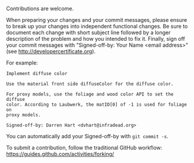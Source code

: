 Contributions are welcome.

When preparing your changes and your commit messages, please ensure to break up your changes into independent functional changes. Be sure to document each change with short subject line followed by a longer description of the problem and how you intended to fix it. Finally, sign off your commit messages with "Signed-off-by: Your Name \<email address\>" (see http://developercertificate.org).

For example:

```
Implement diffuse color

Use the material front side diffuseColor for the diffuse color.

For proxy models, use the foliage and wood color API to set the diffuse
color. According to Laubwerk, the matID[0] of -1 is used for foliage on
proxy models.

Signed-off-by: Darren Hart <dvhart@infradead.org>

```

You can automatically add your Signed-off-by with `git commit -s`.

To submit a contribution, follow the traditional GitHub workflow: https://guides.github.com/activities/forking/
